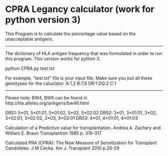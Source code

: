 # CPRA Legancy calculator (work for python version 3)

This Program is to calculate the percentage value based on the unacceptable antigens. 
<div>
    <div></div>
    <hr class="styled-hr" />
    <div></div>
</div>

The dictionary of HLA antigen frequency that was formulated in order to run this program. This version works for python 3.

<div></div>
<p style>
python CPRA.py test.txt
</p>
<div></div>

<div></div>
For example, "test.txt" file is your input file. Make sure you put all these genotypes for the caluclator. 
A:1,2
B:7,8
DR:1
DQ:2
C:1 </p>
<div></div>

<div>
    <div></div>
    <hr class="styled-hr" />
    <div></div>
</div>
<p style> 
Please note: 
BW4, BW6 can be found in http://hla.alleles.org/antigens/bw46.html   
</p>

<p style>  
DR51: 5*01, 5*01:01, 5*01:02, 5*02, 5*02:02 DR52: 3*01, 3*01:01, 3*02, 3*02:01, 3*02:02, 3*03, 3*03:01 DR53: 4*01, 4*01:01, 4*01:03 
</p>

<p style=<"font-family:Arial">Calculation of a Predictive value for transplantation. 
Andrea A. Zachary and William E. Braun Transplantion 1985 p. 316-317</p>

<p style=<"font-size:12"<font-family:Arial,font-size=10">Calculated PRA (CPRA): The New Measure of Sensitization for Transplant Candidates. J M Cecka. Am J. Transplant 2010 p.26-29 </p>






